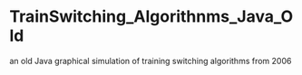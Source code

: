 # TrainSwitching_Algorithnms_Java_Old
an old Java graphical simulation of training switching algorithms from 2006
